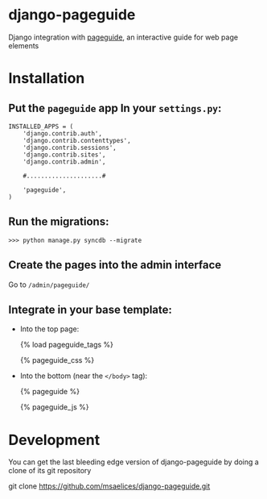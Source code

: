django-pageguide
================

Django integration with [pageguide](https://github.com/tracelytics/pageguide), an interactive guide for web page elements

Installation
============

Put the `pageguide` app In your `settings.py`:
----------------------------------------------

    INSTALLED_APPS = (
        'django.contrib.auth',
        'django.contrib.contenttypes',
        'django.contrib.sessions',
        'django.contrib.sites',
        'django.contrib.admin',

        #.....................#

        'pageguide',
    )


Run the migrations:
-------------------

    >>> python manage.py syncdb --migrate


Create the pages into the admin interface
-----------------------------------------

Go to `/admin/pageguide/`


Integrate in your base template:
--------------------------------

* Into the top page:

    {% load pageguide_tags %}

    {% pageguide_css %}

* Into the bottom (near the `</body>` tag):

    {% pageguide %}

    {% pageguide_js %}


Development
===========

You can get the last bleeding edge version of django-pageguide by doing a clone
of its git repository

  git clone https://github.com/msaelices/django-pageguide.git
